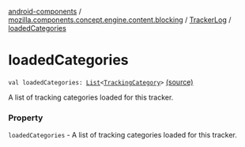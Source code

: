 [android-components](../../index.md) / [mozilla.components.concept.engine.content.blocking](../index.md) / [TrackerLog](index.md) / [loadedCategories](./loaded-categories.md)

# loadedCategories

`val loadedCategories: `[`List`](https://kotlinlang.org/api/latest/jvm/stdlib/kotlin.collections/-list/index.html)`<`[`TrackingCategory`](../../mozilla.components.concept.engine/-engine-session/-tracking-protection-policy/-tracking-category/index.md)`>` [(source)](https://github.com/mozilla-mobile/android-components/blob/master/components/concept/engine/src/main/java/mozilla/components/concept/engine/content/blocking/TrackerLog.kt#L17)

A list of tracking categories loaded for this tracker.

### Property

`loadedCategories` - A list of tracking categories loaded for this tracker.